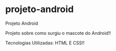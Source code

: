 # projeto-android
Projeto Android

Projeto sobre como surgiu o mascote do Android!!

Tecnologias Utilizadas: HTML E CSS!!
